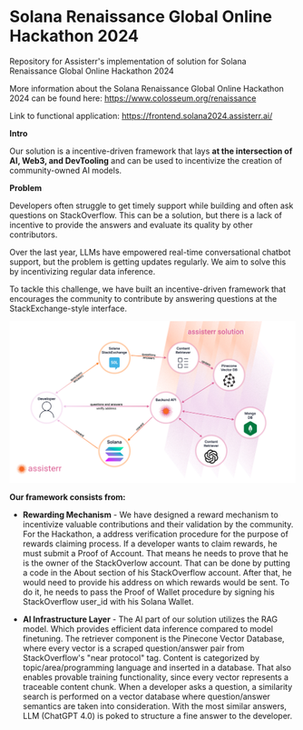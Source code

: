 # Solana Renaissance Global Online Hackathon 2024
Repository for Assisterr's implementation of solution for Solana Renaissance Global Online Hackathon 2024

More information about the Solana Renaissance Global Online Hackathon 2024 can be found here: https://www.colosseum.org/renaissance

Link to functional application: https://frontend.solana2024.assisterr.ai/

**Intro**

Our solution is a incentive-driven framework that lays **at the intersection of AI, Web3, and DevTooling** and can be used to incentivize the creation of community-owned AI models.

**Problem**

Developers often struggle to get timely support while building and often ask questions on StackOverflow. This can be a solution, but there is a lack of incentive to provide the answers and evaluate its quality by other contributors.

Over the last year, LLMs have empowered real-time conversational chatbot support, but the problem is getting updates regularly. We aim to solve this by incentivizing regular data inference.

To tackle this challenge, we have built an incentive-driven framework that encourages the community to contribute by answering questions at the StackExchange-style interface.

[<img src="arch_hackathon.jpg">](https://raw.githubusercontent.com/assister-xyz/renaissance-solana2024-hackathon/main/arch_hackathon.jpg)

**Our framework consists from:**

-  **Rewarding Mechanism** - We have designed a reward mechanism to incentivize valuable contributions and their validation by the community. For the Hackathon, a address verification procedure for the purpose of rewards claiming process. If a developer wants to claim rewards, he must submit a Proof of Account. That means he needs to prove that he is the owner of the StackOverlow account. That can be done by putting a code in the About section of his StackOverflow account. After that, he would need to provide his address on which rewards would be sent. To do it, he needs to pass the Proof of Wallet procedure by signing his StackOverflow user_id with his Solana Wallet. 

-  **AI Infrastructure Layer** - The AI part of our solution utilizes the RAG model. Which provides efficient data inference compared to model finetuning. The retriever component is the Pinecone Vector Database, where every vector is a scraped question/answer pair from StackOverflow's "near protocol" tag. Content is categorized by topic/area/programming language and inserted in a database. That also enables provable training functionality, since every vector represents a traceable content chunk. When a developer asks a question, a similarity search is performed on a vector database where question/answer semantics are taken into consideration. With the most similar answers, LLM (ChatGPT 4.0) is poked to structure a fine answer to the developer.

